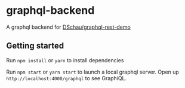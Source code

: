 # graphql-backend

A graphql backend for [DSchau/graphql-rest-demo](https://github.com/DSchau/graphql-rest-demo)

## Getting started

Run `npm install` or `yarn` to install dependencies

Run `npm start` or `yarn start` to launch a local graphql server. Open up `http://localhost:4000/graphql` to see GraphiQL.
